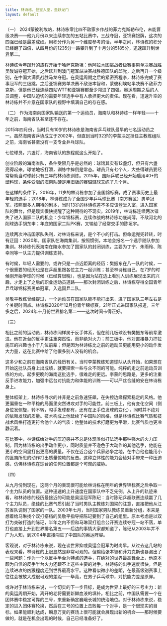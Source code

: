 ```yaml
---
title: 林诗栋，登堂入室，鱼跃龙门
layout: default
---
```


（一）
2024蒙彼利埃站，林诗栋零比四不敌家乡作战的菲力克斯勒布伦，未能晋级决赛——他九月份以来连续参加的五站比赛中，三战夺冠，亚锦赛银牌，这次的四强已经是最差成绩。用积分作为另一个维度参考的话，半年之间，林诗栋的积分已经翻了四倍，从四月份的1235分一路攀升到了十月分的5185分，迅速蹿升到世界第二。

林诗栋今年蹿升的旅程开始于哈萨克斯坦：他阿拉木图挑战者级赛事男单决赛战胜吴晙诚夺冠开始，之后跃升到澳门冠军站决赛战胜德国队的邱党，之后再升一个级别，在中国大满贯战胜马龙夺冠。在奥运周期之后的紧密赛程李，林诗栋完成了赛事冠军的三级跳。之后亚锦赛男单决赛不敌张本智和，蒙彼利埃站半决赛不敌菲力克斯，但是他已经连续四站WTT和亚锦赛都至少闯进了四强。奥运周期之后的人员调整，中国队迫切的需要年轻选手中有人承担更大的责任。现在看，迅速升空的林诗栋并不介意在国家队的视野中填满自己的存在感。


（二）
作为海南向国家队输送的第一个运动员，海南队和林诗栋一样年轻——十年之前，海南省队甚至还不存在。

2015年四月份，当时只有10岁的林诗栋是海南省乒乓球队最早的七名运动员之一。虽然海南省乒协成立于2002年，但直到当时32岁的李蒙决定担任主教练组队之前，海南省甚至没有一支专业乒乓球队。

七位球员，六盏灯，海南省队的旅程就这么开始了。

创业阶段的海南省队，条件受限几乎是必然的：球馆其实有12盏灯，但只有六盏亮得起来。球馆地板打滑，训练中摔倒是常态。球员只有七个人，大些得球员要经常帮助当时球龄只有三年的林诗栋训练。2015年，国际乒联已经开始启用40+的塑料球，条件受限的海南队硬是用旧版的赛璐璐球又练了几个月。

在这样的条件下，2016年，11岁的林诗栋参加了全国锦标赛，成了赛事历史上最年轻的选手；2018年，林诗栋成为了全国少年乒乓球比赛（南方赛区）男单冠军。按照很多人期待的剧本，当时13岁的林诗栋差不多应该登堂入室，进入国家队的舞台，但是现实很快提醒了这种期待的不现实。2019年，林诗栋连续两次错失了进入国家二队的机会：少年锦标赛，连续作战的林诗栋功底尚薄，不敌河北的削球选手胡东申；年底的国家二队PK赛，又输给了经常交手的陈垣宇。

连续两次冲击国家队失利，对林诗栋来说，是个不小的打击。但命运兜兜转转，时有迂回：2020年，国家队在海南集训，按照惯例，本地会报名一个选手随队参加集训。林诗栋代表海南在陵水参加了国家队的封闭训练，主要为丁宁、朱雨玲、陈幸同等一队主力提供训练支持。

有时候，年轻人需要的，或许只是一点近距离的经历：樊振东在八一队的时候，一个很重要的经历也是在乒超里跟各位主力一起训练；甚至林诗栋自己，在7岁的时候刚开始学球的时候（已经算很晚），也是因为站在边上看别人训练展现出来的兴趣，才走上了之后的职业运动员道路——那次封闭训练之后，林诗栋夺得全国青年乒乓球锦标赛男单冠军，入选国乒二队。

吴敬平教练曾经提过，一个运动员在国家队能不能打出来，进了国家队三年左右是个关键时间点。林诗栋2020年12月份青年锦标赛，21年正式进国家队报道，三年多之后，2024年十月份世界排名第二——这次时间卡得正好。

（三）

相比之前的运动员，林诗栋同样属于反手体系，但在前几板球没有樊振东等前辈激进。他在近台的反手更注重突然性，而非绝对火力；前三板中，他对直接暴力拧拉施压的兴趣也小于几位前辈；但是因为林诗栋比之前的运动员更能用更小的动作发大力量，这在比赛中给了他很多别人没有的机会。

这多少和之前在海南省队的经历有关。当时李蒙教练知道球队从头开始，如果想在开始这批队员身上出成绩，就要探索一些与众不同的可能。纯粹的走之前运动员训练的方向，起步更晚的海南这批选手，很难走的更远。李蒙的思路是，更多的注重反手进攻能力，加强中远台对抗能力和体能的训练——可以严丝合缝的安在林诗栋身上。

整体框架上，林诗栋寻求的并非是之前急速狂飙，在失控边缘探索稳定的风格。他更偏重在一种平稳的局面里突然进攻对手的可能性。前三板上，他有变化空间（侧身位发侧旋，转不转，勾手发球都有，还有在正手位发球的变化），同时并不绝对的依赖发球的质量。技术构成上他延续了中国队的风格，但是林诗栋比赛气质和技战术风格打造更符合他个人的气质：他整体的技术打磨更为平滑，比赛气质也更冷静沉着。

在比赛中，林诗栋给对手的压迫感并不总是体现类似打法选手那种强大的火力压制。因为林诗栋的出手动作更小，同时质量并不逊色于大动作的其他选手，他能在更小的空间里打出更高的质量。不仅在近台这个兵家必争之地，在中台他也能用小的匪夷所思的动作打出质量惊艳的反击。这种立体性的能力会给对手带来一种压迫感，仿佛林诗栋在球台的任何位置都是个可观的威胁。

（四）

从九月份到现在，这两个月的表现很可能给林诗栋在明年的世界锦标赛之后争取一个主力队员的位置。这种迅速的上升速度在国家队中不乏先例。从上升的轨迹来看，和林诗栋的经历最接近的可能是奥运冠军陈玘：当时陈玘乒超联赛连续赢了几个主力队员，绝佳的比赛气质引起了当时男队主教练刘国梁的注意，直接把他从江苏省队调到了国家的一队。2003年七月，当时国家男队教练员重新分组，本来是想着给马琳找个双打搭档的吴敬平指导把陈玘要到了自己的组里。原本考虑是以双打为突破打造的陈玘，半年之内不但和马琳双打组合公开赛连续夺冠一站不落，单打也直接上升到世界排名第五——后边的事情大家都知道了，陈玘从2003年并不广为人知，到2004年直接闯进了中国队的奥运阵容。

客观说，对于林诗栋来说，现在谈世界抑或奥运会冠军为时尚早。从过去这几站的表现来看，林诗栋的上限显然是非常可观的。但输给张本智和菲力克斯也暴漏出了一些问题：作为一个以反手半台为特点的选手，在绝对的世界最高舞台上，他原本颇为自信的反手半台火力还跟不上这些主要的对手。林诗栋的出手速度很快，但是连续进攻的凶狠程度还到世界最高水平。这种看似微小的差距，在最高级别赛事上往往会被放大成很可观的差距——毕竟，在男子乒乓球中，对抗能力差是原罪。

或许对于林诗栋来说，一个切实的下一步目标，是成为世界上最好的三号主力：新的奥运周期开始，离开的老将需要新鲜血液的填补。相比之前，中国队需要一个在团体赛中稳定可靠的三号，来重新确定巍峨长城的统治地位。对于林诗栋来说，稳定的进入团体赛轮换，然后在三号的位置上击败每一个对手，是一个很现实的目标。如果能顺利达成，瞬息万变的赛场上很可能就会展现出新的机会——那时候要做的，就是在机会出现的时候，自己已经准备好了。